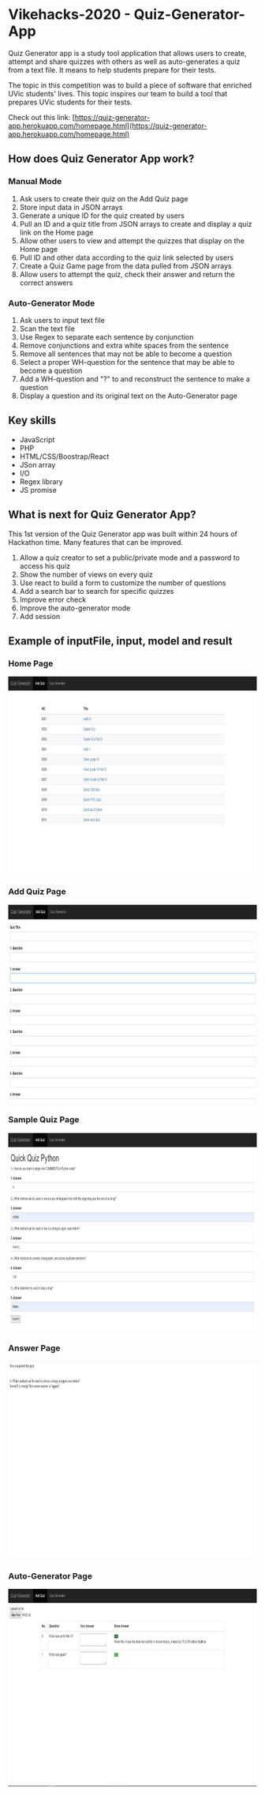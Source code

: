 # Vikehacks-2020 - Quiz-Generator-App
Quiz Generator app is a study tool application that allows users to create, attempt and share quizzes with others as well as auto-generates a quiz from a text file. It means to help students prepare for their tests.  

The topic in this competition was to build a piece of software that enriched UVic students' lives. This topic inspires our team to build a tool that prepares UVic students for their tests. 

Check out this link: [https://quiz-generator-app.herokuapp.com/homepage.html](https://quiz-generator-app.herokuapp.com/homepage.html)

## How does Quiz Generator App work?

### Manual Mode
1. Ask users to create their quiz on the Add Quiz page
2. Store input data in JSON arrays
2. Generate a unique ID for the quiz created by users
3. Pull an ID and a quiz title from JSON arrays to create and display a quiz link on the Home page     
4. Allow other users to view and attempt the quizzes that display on the Home page
5. Pull ID and other data according to the quiz link selected by users
6. Create a Quiz Game page from the data pulled from JSON arrays
7. Allow users to attempt the quiz, check their answer and return the correct answers

### Auto-Generator Mode
1. Ask users to input text file
2. Scan the text file
3. Use Regex to separate each sentence by conjunction
4. Remove conjunctions and extra white spaces from the sentence
5. Remove all sentences that may not be able to become a question
6. Select a proper WH-question for the sentence that may be able to become a question
7. Add a WH-question and "?" to and reconstruct the sentence to make a question
8. Display a question and its original text on the Auto-Generator page     

## Key skills
* JavaScript
* PHP
* HTML/CSS/Boostrap/React
* JSon array
* I/O
* Regex library
* JS promise

## What is next for Quiz Generator App?
This 1st version of the Quiz Generator app was built within 24 hours of Hackathon time. Many features that can be improved.
1. Allow a quiz creator to set a public/private mode and a password to access his quiz
2. Show the number of views on every quiz
3. Use react to build a form to customize the number of questions
4. Add a search bar to search for specific quizzes
5. Improve error check
6. Improve the auto-generator mode
7. Add session

## Example of inputFile, input, model and result

### Home Page
<img src="images/HomePage.jpg" height=400>

### Add Quiz Page
<img src="images/AddQuiz.jpg" height=400>

### Sample Quiz Page
<img src="images/SampleQuiz.jpg" height=400>

### Answer Page
<img src="images/AnswerCheck.jpg" height=400>

### Auto-Generator Page
<img src="images/AutoGenerator.jpg" height=400>
